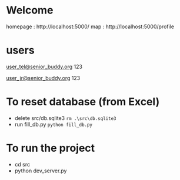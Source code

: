 # Welcome

homepage : http://localhost:5000/
map : http://localhost:5000/profile


# users

user_tel@senior_buddy.org
123

<!--  -->

user_jr@senior_buddy.org
123

# To reset database (from Excel)
* delete src/db.sqlite3 ```rm .\src\db.sqlite3``` 
* run fill_db.py ```python fill_db.py```


# To run the project

* cd src
* python dev_server.py

